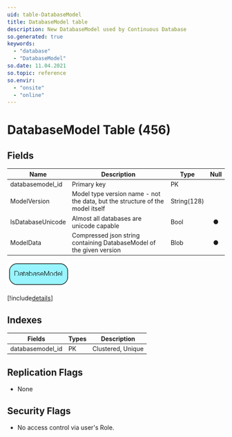 ```yaml
---
uid: table-DatabaseModel
title: DatabaseModel table
description: New DatabaseModel used by Continuous Database
so.generated: true
keywords:
  - "database"
  - "DatabaseModel"
so.date: 11.04.2021
so.topic: reference
so.envir:
  - "onsite"
  - "online"
---
```


# DatabaseModel Table (456)

## Fields

| Name | Description | Type | Null |
|------|-------------|------|:----:|
|databasemodel\_id|Primary key|PK| |
|ModelVersion|Model type version name - not the data, but the structure of the model itself|String(128)| |
|IsDatabaseUnicode|Almost all databases are unicode capable|Bool|&#x25CF;|
|ModelData|Compressed json string containing DatabaseModel of the given version|Blob|&#x25CF;|


![DatabaseModel table relationship diagram](./media/DatabaseModel.png)

[!include[details](./includes/databasemodel.md)]

## Indexes

| Fields | Types | Description |
|--------|-------|-------------|
|databasemodel\_id |PK |Clustered, Unique |

## Replication Flags

* None

## Security Flags

* No access control via user's Role.

